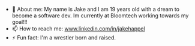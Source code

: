 - 💬 About me: My name is Jake and I am 19 years old with a dream to become a software dev. Im currently at Bloomtech working towards my goal!!!
- 📫 How to reach me: www.linkedin.com/in/jakehappel
- ⚡ Fun fact: I'm a wrestler born and raised.
<!--
**MasterHap/MasterHap** is a ✨ _special_ ✨ repository because its `README.md` (this file) appears on your GitHub profile.

Here are some ideas to get you started:

- 🔭 I’m currently working on ...
- 🌱 I’m currently learning ...
- 👯 I’m looking to collaborate on ...
- 🤔 I’m looking for help with ...
- 💬 Ask me about ...
- 📫 How to reach me: ...
- 😄 Pronouns: ...
- ⚡ Fun fact: ...
-->
